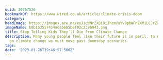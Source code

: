 ```yaml
---
uuid: 20057526
bookmarkOf: https://www.wired.co.uk/article/climate-crisis-doom
category: 
headImage: https://images.are.na/eyJidWNrZXQiOiJhcmVuYV9pbWFnZXMiLCJrZXkiOiIyMDA1NzUyNi9vcmlnaW5hbF9iMGIxYjM1NTc0YjRhZDA1NmI1YmVmOTJjMjM5Yjk0My5wbmciLCJlZGl0cyI6eyJyZXNpemUiOnsid2lkdGgiOjEyMDAsImhlaWdodCI6MTIwMCwiZml0IjoiaW5zaWRlIiwid2l0aG91dEVubGFyZ2VtZW50Ijp0cnVlfSwid2VicCI6eyJxdWFsaXR5Ijo5MH0sImpwZWciOnsicXVhbGl0eSI6OTB9LCJyb3RhdGUiOm51bGx9fQ==?bc=0
imageName: b0b1b35574b4ad056b5bef92c239b943.png
title: Stop Telling Kids They’ll Die From Climate Change
description: Many young people feel like their future is in peril. To make progress
  on climate change we must move past doomsday scenarios.
tags: 
date: '2023-01-26T19:46:57.566Z'
---
```

